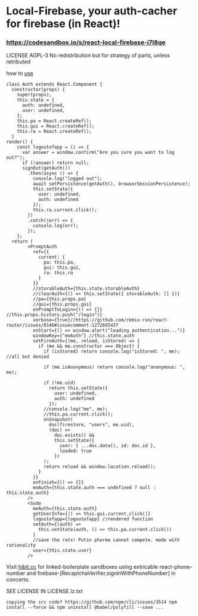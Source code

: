 # Local-Firebase, your auth-cacher for firebase (in React)!

### https://codesandbox.io/s/react-local-firebase-i7l8qe

LICENSE AGPL-3
No redistribution but for strategy of parts, unless retributed

how to [use](https://hibit.cc)

````
class Auth extends React.Component {
  constructor(props) {
    super(props);
    this.state = {
      auth: undefined,
      user: undefined,
    };
    this.pa = React.createRef();
    this.gui = React.createRef();
    this.ra = React.createRef();
  }
render() {
    const logoutofapp = () => {
      var answer = window.confirm("Are you sure you want to log out?");
      if (!answer) return null;
      signOut(getAuth())
        .then(async () => {
          console.log("logged out");
          await setPersistence(getAuth(), browserSessionPersistence);
          this.setState({
            user: undefined,
            auth: undefined
          });
          this.ra.current.click();
        })
        .catch((err) => {
          console.log(err);
        });
    };
  return (
        <PromptAuth
          ref={{
            current: {
              pa: this.pa,
              gui: this.gui,
              ra: this.ra
            }
          }}
          //storableAuth={this.state.storableAuth}
          //clearAuth={() => this.setState({ storableAuth: [] })}
          //pa={this.props.pa}
          //gui={this.props.gui}
          onPromptToLogin={() => {}} //this.props.history.push("/login")}
          verbose={true}//https://github.com/remix-run/react-router/issues/8146#issuecomment-1272695437
          onStart={() => window.alert("loading authentication...")}
          windowKey={"meAuth"} //this.state.auth
          setFireAuth={(me, reload, isStored) => {
            if (me && me.constructor === Object) {
              if (isStored) return console.log("isStored: ", me); //all but denied

              if (me.isAnonymous) return console.log("anonymous: ", me);

              if (!me.uid)
                return this.setState({
                  user: undefined,
                  auth: undefined
                });
              //console.log("me", me);
              //this.pa.current.click();
              onSnapshot(
                doc(firestore, "users", me.uid),
                (doc) =>
                  doc.exists() &&
                  this.setState({
                    user: { ...doc.data(), id: doc.id },
                    loaded: true
                  })
              );
              return reload && window.location.reload();
            }
          }}
          onFinish={() => {}}
          meAuth={this.state.auth === undefined ? null : this.state.auth}
        />
        <Sudo
          meAuth={this.state.auth}
          getUserInfo={() => this.gui.current.click()}
          logoutofapp={logoutofapp} //rendered function 
          setAuth={(auth) =>
            this.setState(auth, () => this.pa.current.click())
          }
          //save the rats! Putin pharma cannot compete. made with rationality
          user={this.state.user}
        />
````
Visit [hibit.cc](https://hibit.cc) for linked-boilerplate sandboxes using extricable react-phone-number and firebase-[RecaptchaVerifier,signInWithPhoneNumber] in concerto.

SEE LICENSE IN LICENSE.lz.txt

`copying the src code? https://github.com/npm/cli/issues/3514
npm install --force && npm uninstall @babel/polyfill --save ...`

